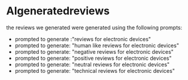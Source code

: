 # AIgeneratedreviews
the reviews we generated were generated using the following prompts:
- prompted to generate :"reviews for electronic devices"
- prompted to generate: "human like reviews for electronic devices"
- prompted to generate: "negative reviews for electronic devices"
- prompted to generate: "positive reviews for electronic devices"
- prompted to generate: "neutral reviews for electronic devices"
- prompted to generate: "technical reviews for electronic devices"
